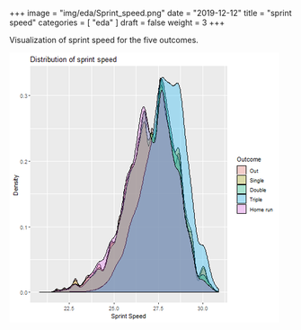 +++
image = "img/eda/Sprint_speed.png"
date = "2019-12-12"
title = "sprint speed"
categories = [ "eda" ]
draft = false
weight = 3
+++

Visualization of sprint speed for the five outcomes.
<!--more-->

![](/img/eda/Sprint_speed.png)
